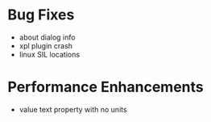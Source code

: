 # Bug Fixes
* about dialog info
* xpl plugin crash
* linux SIL locations

# Performance Enhancements
* value text property with no units
